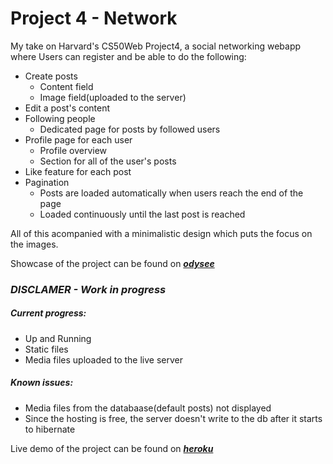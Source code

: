 # Project 4 - Network

My take on Harvard's CS50Web Project4, a social networking webapp where Users can register and be able to do the following:

- Create posts
  - Content field
  - Image field(uploaded to the server)
- Edit a post's content
- Following people
  - Dedicated page for posts by followed users
- Profile page for each user
  - Profile overview
  - Section for all of the user's posts
- Like feature for each post
- Pagination
  - Posts are loaded automatically when users reach the 
  end of the page
  - Loaded continuously until the last post is reached

 All of this acompanied with a minimalistic design which 
puts the focus on the images.

Showcase of the project can be found on ***[odysee](https://odysee.com/@val_dev:3/web50-prj-4-network:c)***

### ***DISCLAMER - Work in progress***

##### Current progress:
- Up and Running
- Static files
- Media files uploaded to the live server

##### Known issues:
- Media files from the databaase(default posts) not displayed
- Since the hosting is free, the server doesn't write to the db after it starts to hibernate

Live demo of the project can be found on ***[heroku](https://network-val.herokuapp.com)***
